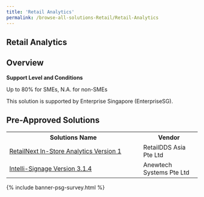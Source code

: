 ```yaml
---
title: 'Retail Analytics'
permalink: /browse-all-solutions-Retail/Retail-Analytics
---
```


## Retail Analytics
## Overview

**Support Level and Conditions**

Up to 80% for SMEs, N.A. for non-SMEs

This solution is supported by Enterprise Singapore (EnterpriseSG).

## Pre-Approved Solutions

<table>
<tr>
<th style='width: auto;'><b>Solutions Name</b></th>
<th style='width: 30%;'><b>Vendor</b></th>
</tr>
<tr>
<td><a href='/productivity-solutions-grant/solutionrepo/solution1673' target='_blank'>RetailNext In-Store Analytics Version 1</a><br></td>
<td>RetailDDS Asia Pte Ltd</td>
</tr>
<tr>
<td><a href='/productivity-solutions-grant/solutionrepo/solution1720' target='_blank'>Intelli-Signage Version 3.1.4</a><br></td>
<td>Anewtech Systems Pte Ltd</td>
</tr>
</table>

{% include banner-psg-survey.html %}
